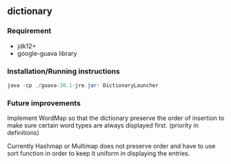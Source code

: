 ## dictionary

### Requirement
* jdk12+
* google-guava library

### Installation/Running instructions
```java -cp ./guava-30.1-jre.jar: *.java
java -cp ./guava-30.1-jre.jar: DictionaryLauncher 
```

### Future improvements
   Implement WordMap so that the dictionary preserve the order of insertion to make sure certain word types are always displayed first. (priority in definitions)
   
   Currently Hashmap or Multimap does not preserve order and have to use sort function in order to keep it uniform in displaying the entries.

